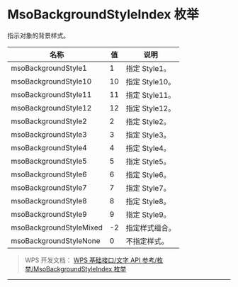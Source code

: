 # MsoBackgroundStyleIndex 枚举

指示对象的背景样式。

| 名称                    | 值  | 说明           |
|-------------------------|-----|----------------|
| msoBackgroundStyle1     | 1   | 指定 Style1。  |
| msoBackgroundStyle10    | 10  | 指定 Style10。 |
| msoBackgroundStyle11    | 11  | 指定 Style11。 |
| msoBackgroundStyle12    | 12  | 指定 Style12。 |
| msoBackgroundStyle2     | 2   | 指定 Style2。  |
| msoBackgroundStyle3     | 3   | 指定 Style3。  |
| msoBackgroundStyle4     | 4   | 指定 Style4。  |
| msoBackgroundStyle5     | 5   | 指定 Style5。  |
| msoBackgroundStyle6     | 6   | 指定 Style6。  |
| msoBackgroundStyle7     | 7   | 指定 Style7。  |
| msoBackgroundStyle8     | 8   | 指定 Style8。  |
| msoBackgroundStyle9     | 9   | 指定 Style9。  |
| msoBackgroundStyleMixed | -2  | 指定样式组合。 |
| msoBackgroundStyleNone  | 0   | 不指定样式。   |

> WPS 开发文档： [WPS 基础接口/文字 API 参考/枚举/MsoBackgroundStyleIndex 枚举](https://qn.cache.wpscdn.cn/encs/doc/office_v19/topics/WPS%20%E5%9F%BA%E7%A1%80%E6%8E%A5%E5%8F%A3/%E6%96%87%E5%AD%97%20API%20%E5%8F%82%E8%80%83/%E6%9E%9A%E4%B8%BE/MsoBackgroundStyleIndex%20%E6%9E%9A%E4%B8%BE.html)

------------------------------------------------------------------------
